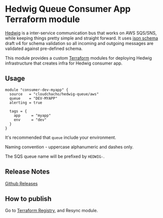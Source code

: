 Hedwig Queue Consumer App Terraform module
==========================================

[Hedwig](https://github.com/cloudchacho/hedwig) is a inter-service communication bus that works on AWS SQS/SNS, while keeping things pretty simple and
straight forward. It uses [json schema](http://json-schema.org/) draft v4 for schema validation so all incoming
and outgoing messages are validated against pre-defined schema.

This module provides a custom [Terraform](https://www.terraform.io/) modules for deploying Hedwig infrastructure that
creates infra for Hedwig consumer app.

## Usage 

```hcl
module "consumer-dev-myapp" {
  source   = "cloudchacho/hedwig-queue/aws"
  queue    = "DEV-MYAPP"
  alerting = true

  tags = {
    app     = "myapp"
    env     = "dev"
  }
}
```

It's recommended that `queue` include your environment. 

Naming convention - uppercase alphanumeric and dashes only.

The SQS queue name will be prefixed by `HEDWIG-`.

## Release Notes

[Github Releases](https://github.com/cloudchacho/terraform-aws-hedwig-queue/releases)

## How to publish

Go to [Terraform Registry](https://registry.terraform.io/modules/cloudchacho/hedwig-queue/aws), and Resync module.
